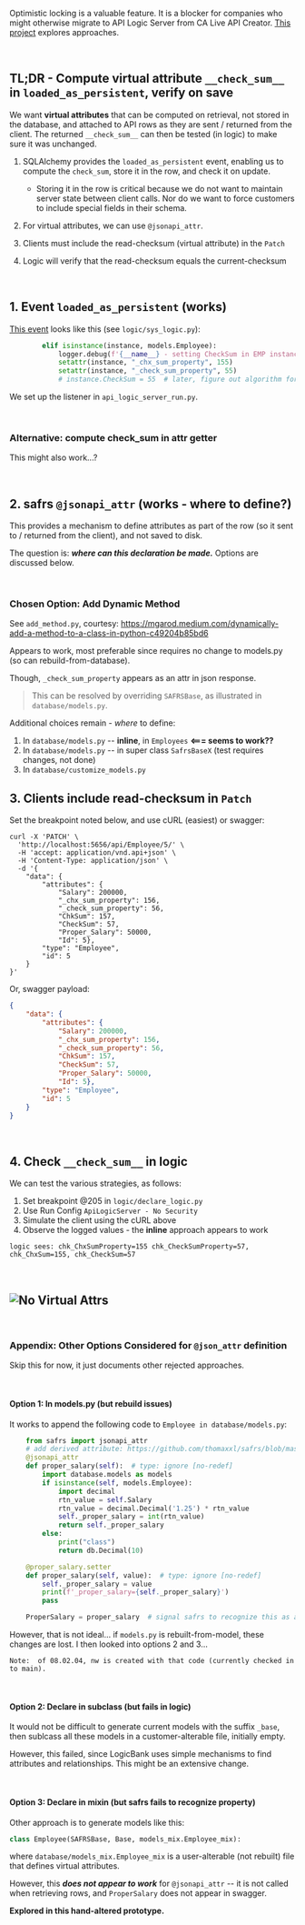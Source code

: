 Optimistic locking is a valuable feature.  It is a blocker for companies who might otherwise migrate to API Logic Server from CA Live API Creator.  [This project](https://github.com/valhuber/opt_locking) explores approaches. 

&nbsp;

## TL;DR - Compute virtual attribute `__check_sum__` in `loaded_as_persistent`, verify on save

We want **virtual attributes** that can be computed on retrieval, not stored in the database, and attached to API rows as they are sent / returned from the client.  The returned `__check_sum__` can then be tested (in logic) to make sure it was unchanged.

1. SQLAlchemy provides the `loaded_as_persistent` event, enabling us to compute the `check_sum`, store it in the row, and check it on update.

    * Storing it in the row is critical because we do not want to maintain server state between client calls.  Nor do we want to force customers to include special fields in their schema.

2. For virtual attributes, we can use `@jsonapi_attr`.

3. Clients must include the read-checksum (virtual attribute) in the `Patch`

4. Logic will verify that the read-checksum equals the current-checksum

&nbsp;

## 1. Event `loaded_as_persistent` (works)

[This event](https://docs.sqlalchemy.org/en/20/orm/events.html#sqlalchemy.orm.SessionEvents.loaded_as_persistent) looks like this (see `logic/sys_logic.py`):

```python
        elif isinstance(instance, models.Employee):
            logger.debug(f'{__name__} - setting CheckSum in EMP instance: {instance}')
            setattr(instance, "_chx_sum_property", 155)
            setattr(instance, "_check_sum_property", 55)
            # instance.CheckSum = 55  # later, figure out algorithm for this
```

We set up the listener in `api_logic_server_run.py`.

&nbsp;

### Alternative: compute __check_sum__ in attr getter

This might also work...?

&nbsp;

## 2. safrs `@jsonapi_attr` (works - where to define?)

This provides a mechanism to define attributes as part of the row (so it sent to / returned from the client), and not saved to disk.  

The question is: ***where can this declaration be made.***  Options are discussed below.

&nbsp;

### Chosen Option: Add Dynamic Method

See `add_method.py`, courtesy: https://mgarod.medium.com/dynamically-add-a-method-to-a-class-in-python-c49204b85bd6

Appears to work, most preferable since requires no change to models.py (so can rebuild-from-database).

Though, `_check_sum_property` appears as an attr in json response.  

> This can be resolved by overriding `SAFRSBase`, as illustrated in `database/models.py`.

Additional choices remain - *where* to define:

1. In `database/models.py` -- **inline**, in `Employees` **<=== seems to work??**
2. In `database/models.py` -- in super class `SafrsBaseX` (test requires changes, not done)
3. In `database/customize_models.py`

## 3. Clients include read-checksum in `Patch`

Set the breakpoint noted below, and use cURL (easiest) or swagger:

```curl
curl -X 'PATCH' \
  'http://localhost:5656/api/Employee/5/' \
  -H 'accept: application/vnd.api+json' \
  -H 'Content-Type: application/json' \
  -d '{
    "data": {
        "attributes": {
            "Salary": 200000,
            "_chx_sum_property": 156,
            "_check_sum_property": 56,
            "ChkSum": 157,
            "CheckSum": 57,
            "Proper_Salary": 50000,
            "Id": 5},
        "type": "Employee",
        "id": 5
    }
}'
```

Or, swagger payload:

```json
{
    "data": {
        "attributes": {
            "Salary": 200000,
            "_chx_sum_property": 156,
            "_check_sum_property": 56,
            "ChkSum": 157,
            "CheckSum": 57,
            "Proper_Salary": 50000,
            "Id": 5},
        "type": "Employee",
        "id": 5
    }
}
```

&nbsp;

## 4. Check `__check_sum__` in logic

We can test the various strategies, as follows:

1. Set breakpoint @205 in `logic/declare_logic.py`
2. Use Run Config `ApiLogicServer - No Security`
3. Simulate the client using the cURL above
4. Observe the logged values - the **inline** approach appears to work

```log
logic sees: chk_ChxSumProperty=155 chk_CheckSumProperty=57, chk_ChxSum=155, chk_CheckSum=57
```
&nbsp;

![No Virtual Attrs](images/patch-virtuals.png)
---

&nbsp;

### Appendix: Other Options Considered for `@json_attr` definition

Skip this for now, it just documents other rejected approaches.

&nbsp;

#### Option 1: In models.py (but rebuild issues)

It works to append the following code to `Employee in database/models.py`:

```python
    from safrs import jsonapi_attr
    # add derived attribute: https://github.com/thomaxxl/safrs/blob/master/examples/demo_pythonanywhere_com.py
    @jsonapi_attr
    def proper_salary(self):  # type: ignore [no-redef]
        import database.models as models
        if isinstance(self, models.Employee):
            import decimal
            rtn_value = self.Salary
            rtn_value = decimal.Decimal('1.25') * rtn_value
            self._proper_salary = int(rtn_value)
            return self._proper_salary
        else:
            print("class")
            return db.Decimal(10)

    @proper_salary.setter
    def proper_salary(self, value):  # type: ignore [no-redef]
        self._proper_salary = value
        print(f'_proper_salary={self._proper_salary}')
        pass

    ProperSalary = proper_salary  # signal safrs to recognize this as api-visible property
```

However, that is not ideal... if `models.py` is rebuilt-from-model, these changes are lost.  I then looked into options 2 and 3...


    Note:  of 08.02.04, nw is created with that code (currently checked in to main).

&nbsp;

#### Option 2: Declare in subclass (but fails in logic)

It would not be difficult to generate current models with the suffix `_base`, then sublcass all these models in a customer-alterable file, initially empty.  

However, this failed, since LogicBank uses simple mechanisms to find attributes and relationships.  This might be an extensive change.

&nbsp;

#### Option 3: Declare in mixin (but safrs fails to recognize property)

Other approach is to generate models like this:

```python
class Employee(SAFRSBase, Base, models_mix.Employee_mix):
```

where `database/models_mix.Employee_mix` is a user-alterable (not rebuilt) file that defines virtual attributes.  

However, this ***does not appear to work*** for `@jsonapi_attr` -- it is not called when retrieving rows, and `ProperSalary` does not appear in swagger.

**Explored in this hand-altered prototype.**
